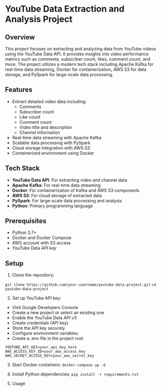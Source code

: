 # YouTube Data Extraction and Analysis Project

## Overview

This project focuses on extracting and analyzing data from YouTube videos using the YouTube Data API. It provides insights into video performance metrics such as comments, subscriber count, likes, comment count, and more. The project utilizes a modern tech stack including Apache Kafka for real-time data streaming, Docker for containerization, AWS S3 for data storage, and PySpark for large-scale data processing.

## Features

- Extract detailed video data including:
  - Comments
  - Subscriber count
  - Like count
  - Comment count
  - Video title and description
  - Channel information
- Real-time data streaming with Apache Kafka
- Scalable data processing with PySpark
- Cloud storage integration with AWS S3
- Containerized environment using Docker

## Tech Stack

- **YouTube Data API**: For extracting video and channel data
- **Apache Kafka**: For real-time data streaming
- **Docker**: For containerization of Kafka and AWS S3 components
- **AWS S3**: For cloud storage of extracted data
- **PySpark**: For large-scale data processing and analysis
- **Python**: Primary programming language

## Prerequisites

- Python 3.7+
- Docker and Docker Compose
- AWS account with S3 access
- YouTube Data API key

## Setup

1. Clone the repository:

`git clone https://github.com/your-username/youtube-data-project.git`
`cd youtube-data-project`

2. Set up YouTube API key:
- Visit Google Developers Console
- Create a new project or select an existing one
- Enable the YouTube Data API v3
- Create credentials (API key)
- Store the API key securely
- Configure environment variables:
- Create a .env file in the project root:

`YOUTUBE_API_KEY=your_api_key_here`
`AWS_ACCESS_KEY_ID=your_aws_access_key`
`AWS_SECRET_ACCESS_KEY=your_aws_secret_key`

3. Start Docker containers:
`docker-compose up -d`

4. Install Python dependencies:
`pip install -r requirements.txt`

5. Usage
